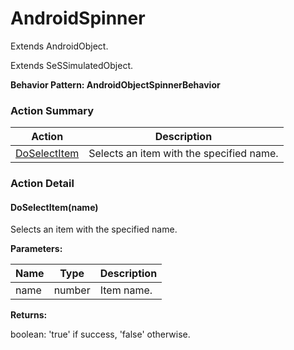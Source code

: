 # AndroidSpinner

Extends <link displaytype="text" defaultstyle="true" type="topiclink" href="AndroidObject" styleclass="Normal" translate="true">AndroidObject</link>.

Extends SeSSimulatedObject.





**Behavior Pattern: AndroidObjectSpinnerBehavior**


<!-- ============================== property summary ========================== -->

	
<!-- ============================== action summary ========================== -->



### Action Summary

|  **Action** | **Description** | 
| ----------- | --------------- |
|	[DoSelectItem](#DoSelectItem) | Selects an item with the specified name. |




<!-- ============================== property detail ========================== -->
	
	
<!-- ============================== action detail ========================== -->
	
### Action Detail
		
<a name="DoSelectItem"></a>    
#### DoSelectItem(name)

Selects an item with the specified name.


**Parameters:**

|	**Name** | **Type** | **Description** |
| ---------- | -------- | --------------- |
| name | number |	Item name. |




**Returns:**

boolean: 'true' if success, 'false' otherwise.



<a name="see.also.androidspinner.doselectitem"></a>

	

